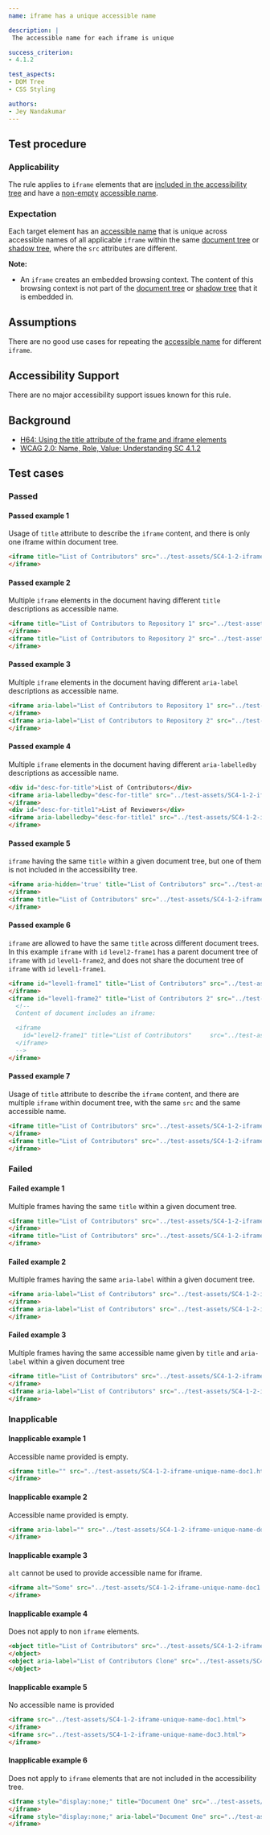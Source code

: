 ```yaml
---
name: iframe has a unique accessible name

description: |
 The accessible name for each iframe is unique

success_criterion:
- 4.1.2

test_aspects:
- DOM Tree
- CSS Styling

authors:
- Jey Nandakumar
---
```


## Test procedure

### Applicability

The rule applies to `iframe` elements that are [included in the accessibility tree](#included-in-the-accessibility-tree) and have a [non-empty](#non-empty) [accessible name](#accessible-name).

### Expectation

Each target element has an [accessible name](#accessible-name) that is unique across accessible names of all applicable `iframe` within the same [document tree](https://www.w3.org/TR/dom41/#document-trees) or [shadow tree](https://www.w3.org/TR/dom41/#shadow-trees), where the `src` attributes are different.

**Note:** 
- An `iframe` creates an embedded browsing context. The content of this browsing context is not part of the [document tree](https://www.w3.org/TR/dom41/#document-trees) or [shadow tree](https://www.w3.org/TR/dom41/#shadow-trees) that it is embedded in.

## Assumptions

There are no good use cases for repeating the [accessible name](#accessible-name) for different `iframe`.

## Accessibility Support

There are no major accessibility support issues known for this rule.

## Background

- [H64: Using the title attribute of the frame and iframe elements](http://www.w3.org/TR/WCAG20-TECHS/H64.html)
- [WCAG 2.0: Name, Role, Value: Understanding SC 4.1.2](https://www.w3.org/TR/UNDERSTANDING-WCAG20/ensure-compat-rsv.html)

## Test cases

### Passed

#### Passed example 1

Usage of `title` attribute to describe the `iframe` content, and there is only one iframe within document tree.

```html
<iframe title="List of Contributors" src="../test-assets/SC4-1-2-iframe-unique-name-doc1.html">
</iframe>
```

#### Passed example 2

Multiple `iframe` elements in the document having different `title` descriptions as accessible name.

```html
<iframe title="List of Contributors to Repository 1" src="../test-assets/SC4-1-2-iframe-unique-name-doc1.html">
</iframe>
<iframe title="List of Contributors to Repository 2" src="../test-assets/SC4-1-2-iframe-unique-name-doc2.html">
</iframe>
```

#### Passed example 3

Multiple `iframe` elements in the document having different `aria-label` descriptions as accessible name.

```html
<iframe aria-label="List of Contributors to Repository 1" src="../test-assets/SC4-1-2-iframe-unique-name-doc1.html">
</iframe>
<iframe aria-label="List of Contributors to Repository 2" src="../test-assets/SC4-1-2-iframe-unique-name-doc2.html">
</iframe>
```

#### Passed example 4

Multiple `iframe` elements in the document having different `aria-labelledby` descriptions as accessible name.

```html
<div id="desc-for-title">List of Contributors</div>
<iframe aria-labelledby="desc-for-title" src="../test-assets/SC4-1-2-iframe-unique-name-doc1.html">
</iframe>
<div id="desc-for-title1">List of Reviewers</div>
<iframe aria-labelledby="desc-for-title1" src="../test-assets/SC4-1-2-iframe-unique-name-doc2.html">
</iframe>
```

#### Passed example 5

`iframe` having the same `title` within a given document tree, but one of them is not included in the accessibility tree.

```html
<iframe aria-hidden='true' title="List of Contributors" src="../test-assets/SC4-1-2-iframe-unique-name-doc1.html">
</iframe>
<iframe title="List of Contributors" src="../test-assets/SC4-1-2-iframe-unique-name-doc2.html">
</iframe>
```

#### Passed example 6

`iframe` are allowed to have the same `title` across different document trees. In this example `iframe` with `id` `level2-frame1` has a parent document tree of `iframe` with `id` `level1-frame2`, and does not share the document tree of `iframe` with `id` `level1-frame1`.

```html
<iframe id="level1-frame1" title="List of Contributors" src="../test-assets/SC4-1-2-iframe-unique-name-doc1.html">
</iframe>
<iframe id="level1-frame2" title="List of Contributors 2" src="../test-assets/SC5-1-2-iframe-unique-name-nested.html">
  <!--
  Content of document includes an iframe:

  <iframe 
    id="level2-frame1" title="List of Contributors"     src="../test-assets/SC4-1-2-iframe-unique-name-doc1.html">
  </iframe>
  -->
</iframe>
```

#### Passed example 7

Usage of `title` attribute to describe the `iframe` content, and there are multiple `iframe` within document tree, with the same `src` and the same accessible name.

```html
<iframe title="List of Contributors" src="../test-assets/SC4-1-2-iframe-unique-name-doc1.html">
</iframe>
<iframe title="List of Contributors" src="../test-assets/SC4-1-2-iframe-unique-name-doc1.html">
</iframe>
```

### Failed

#### Failed example 1

Multiple frames having the same `title` within a given document tree.

```html
<iframe title="List of Contributors" src="../test-assets/SC4-1-2-iframe-unique-name-doc1.html">
</iframe>
<iframe title="List of Contributors" src="../test-assets/SC4-1-2-iframe-unique-name-doc2.html">
</iframe>
```

#### Failed example 2

Multiple frames having the same `aria-label` within a given document tree.

```html
<iframe aria-label="List of Contributors" src="../test-assets/SC4-1-2-iframe-unique-name-doc1.html">
</iframe>
<iframe aria-label="List of Contributors" src="../test-assets/SC4-1-2-iframe-unique-name-doc2.html">
</iframe>
```

#### Failed example 3

Multiple frames having the same accessible name given by `title` and `aria-label` within a given document tree

```html
<iframe title="List of Contributors" src="../test-assets/SC4-1-2-iframe-unique-name-doc1.html">
</iframe>
<iframe aria-label="List of Contributors" src="../test-assets/SC4-1-2-iframe-unique-name-doc2.html">
</iframe>
```

### Inapplicable

#### Inapplicable example 1

Accessible name provided is empty.

```html
<iframe title="" src="../test-assets/SC4-1-2-iframe-unique-name-doc1.html">
</iframe>
```

#### Inapplicable example 2

Accessible name provided is empty.

```html
<iframe aria-label="" src="../test-assets/SC4-1-2-iframe-unique-name-doc3.html">
</iframe>
```

#### Inapplicable example 3

`alt` cannot be used to provide accessible name for iframe.

```html
<iframe alt="Some" src="../test-assets/SC4-1-2-iframe-unique-name-doc1.html">
</iframe>
```

#### Inapplicable example 4

Does not apply to non `iframe` elements.

```html
<object title="List of Contributors" src="../test-assets/SC4-1-2-iframe-unique-name-doc1.html">
</object>
<object aria-label="List of Contributors Clone" src="../test-assets/SC4-1-2-iframe-unique-name-doc3.html">
</object>
```

#### Inapplicable example 5

No accessible name is provided

```html
<iframe src="../test-assets/SC4-1-2-iframe-unique-name-doc1.html">
</iframe>
<iframe src="../test-assets/SC4-1-2-iframe-unique-name-doc3.html">
</iframe>
```

#### Inapplicable example 6

Does not apply to `iframe` elements that are not included in the accessibility tree.

```html
<iframe style="display:none;" title="Document One" src="../test-assets/SC4-1-2-iframe-unique-name-doc1.html">
</iframe>
<iframe style="display:none;" aria-label="Document One" src="../test-assets/SC4-1-2-iframe-unique-name-doc3.html">
</iframe>
```